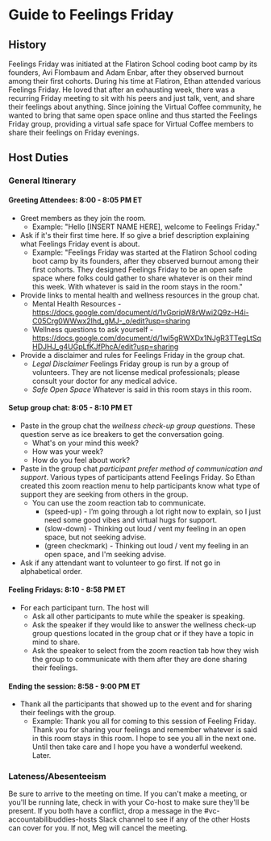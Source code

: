 # Guide to Feelings Friday

## History

<!-- Include a history of how the group started if you'd like -->
Feelings Friday was initiated at the Flatiron School coding boot camp by its founders, Avi Flombaum and Adam Enbar, after they observed burnout among their first cohorts. During his time at Flatiron, Ethan attended various Feelings Friday. He loved that after an exhausting week, there was a recurring Friday meeting to sit with his peers and just talk, vent, and share their feelings about anything. Since joining the Virtual Coffee community, he wanted to bring that same open space online and thus started the Feelings Friday group, providing a virtual safe space for Virtual Coffee members to share their feelings on Friday evenings. 
## Host Duties
<!-- What is required of the host to successfully run a Feelings Friday meeting? Include a script, links, resources, etc. here. -->

### General Itinerary
#### Greeting Attendees: 8:00 - 8:05 PM ET 
- Greet members as they join the room. 
  - Example: "Hello [INSERT NAME HERE], welcome to Feelings Friday."
- Ask if it's their first time here. If so give a brief description explaining what Feelings Friday event is about. 
  - Example: "Feelings Friday was started at the Flatiron School coding boot camp by its founders, after they observed burnout among their first cohorts. They designed Feelings Friday to be an open safe space where folks could gather to share whatever is on their mind this week. With whatever is said in the room stays in the room."
- Provide links to mental health and wellness resources in the group chat.
  - Mental Health Resources - https://docs.google.com/document/d/1vGpripW8rWwi2Q9z-H4i-C05Crg0WWwx2Ihd_gMJ-_o/edit?usp=sharing
  - Wellness questions to ask yourself - https://docs.google.com/document/d/1wl5gRWXDx1NJgR3TTegLtSqHDJHJ_g4UGpLfKJfPhcA/edit?usp=sharing
- Provide a disclaimer and rules for Feelings Friday in the group chat.
  - *Legal Disclaimer* Feelings Friday group is run by a group of volunteers. They are not license medical professionals; please consult your doctor for any medical advice.
  - *Safe Open Space* Whatever is said in this room stays in this room.
 

#### Setup group chat: 8:05 - 8:10 PM ET
- Paste in the group chat the *wellness check-up group questions*. These question serve as ice breakers to get the conversation going. 
  - What's on your mind this week?
  - How was your week?
  - How do you feel about work?
- Paste in the group chat *participant prefer method of communication and support*. Various types of participants attend Feelings Friday. So Ethan created this zoom reaction menu to help participants know what type of support they are seeking from others in the group.
  - You can use the zoom reaction tab to communicate.
    - (speed-up) - I’m going through a lot right now to explain, so I just need some good vibes and virtual hugs for support.
    - (slow-down) - Thinking out loud / vent my feeling in an open space, but not seeking advise.
    - (green checkmark) - Thinking out loud / vent my feeling in an open space, and I'm seeking advise.
- Ask if any attendant want to volunteer to go first. If not go in alphabetical order.

#### Feeling Fridays: 8:10 - 8:58 PM ET
- For each participant turn. The host will
  - Ask all other participants to mute while the speaker is speaking.
  - Ask the speaker if they would like to answer the wellness check-up group questions located in the group chat or if they have a topic in mind to share.
  - Ask the speaker to select from the zoom reaction tab how they wish the group to communicate with them after they are done sharing their feelings. 
  

#### Ending the session: 8:58 - 9:00 PM ET
- Thank all the participants that showed up to the event and for sharing their feelings with the group.
  - Example: Thank you all for coming to this session of Feeling Friday. Thank you for sharing your feelings and remember whatever is said in this room stays in this room. I hope to see you all in the next one. Until then take care and I hope you have a wonderful weekend. Later.

### Lateness/Abesenteeism
Be sure to arrive to the meeting on time. If you can't make a meeting, or you'll be running late, check in with your Co-host to make sure they'll be present. If you both have a conflict, drop a message in the #vc-accountabilibuddies-hosts Slack channel to see if any of the other Hosts can cover for you. If not, Meg will cancel the meeting.

